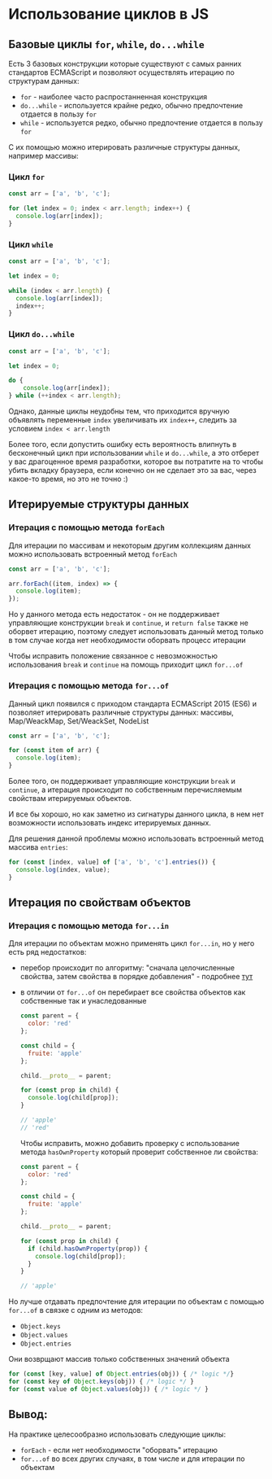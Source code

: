 # Использование циклов в JS

## Базовые циклы `for`, `while`, `do...while`

Есть 3 базовых конструкции которые существуют с самых ранних стандартов ECMAScript и позволяют осуществлять итерацию по структурам данных:

* `for` - наиболее часто распростанненная конструкция
* `do...while` - используется крайне редко, обычно предпочтение отдается в пользу `for`
* `while` - используется редко, обычно предпочтение отдается в пользу `for`

C их помощью можно итерировать различные структуры данных, например массивы:

### Цикл `for`

```javascript
const arr = ['a', 'b', 'c'];

for (let index = 0; index < arr.length; index++) {
  console.log(arr[index]);
}
```

### Цикл `while`

```javascript
const arr = ['a', 'b', 'c'];

let index = 0;

while (index < arr.length) {
  console.log(arr[index]);
  index++;
}
```

### Цикл `do...while`

```javascript
const arr = ['a', 'b', 'c'];

let index = 0;

do {
	console.log(arr[index]);
} while (++index < arr.length);
```

Однако, данные циклы неудобны тем, что приходится вручную объявлять переменные `index` увеличивать их `index++`, следить за условием `index < arr.length`

Более того, если допустить ошибку есть вероятность влипнуть в бесконечный цикл при использовании `while` и `do...while`, а это отберет у вас драгоценное время разработки, которое вы потратите на то чтобы убить вкладку браузера, если конечно он не сделает это за вас, через какое-то время, но это не точно :)

## Итерируемые структуры данных

### Итерация с помощью метода `forEach`

Для итерации по массивам и некоторым другим коллекциям данных можно использовать встроенный метод `forEach`

```javascript
const arr = ['a', 'b', 'c'];

arr.forEach((item, index) => {
  console.log(item);
});
```

Но у данного метода есть недостаток - он не поддерживает управляющие конструкции `break` и `continue`, и `return false` также не оборвет итерацию, поэтому следует использовать данный метод только в том случае когда нет необходимости оборвать процесс итерации

Чтобы исправить положение связанное с невозможностью использования `break` и `continue` на помощь приходит цикл `for...of`

### Итерация с помощью метода `for...of`

Данный цикл появился с приходом стандарта ECMAScript 2015 (ES6) и позволяет итерировать различные структуры данных: массивы, Map/WeackMap, Set/WeackSet, NodeList

```javascript
const arr = ['a', 'b', 'c'];

for (const item of arr) {
  console.log(item);
}
```

Более того, он поддерживает управляющие конструкции `break` и `continue`, 
а итерация происходит по собственным перечисляемым свойствам итерируемых объектов.

И все бы хорошо, но как заметно из сигнатуры данного цикла, в нем нет возможности использовать индекс итерируемых данныx.

Для решения данной проблемы можно использовать встроенный метод массива `entries`:

```javascript
for (const [index, value] of ['a', 'b', 'c'].entries()) {
  console.log(index, value);
}
```

## Итерация по свойствам объектов

### Итерация с помощью метода `for...in`

Для итерации по объектам можно применять цикл `for...in`, но у него есть ряд недостатков:

* перебор происходит по алгоритму: "сначала целочисленные свойства, затем свойства в порядке добавления" - подробнее [тут](https://learn.javascript.ru/object#uporyadochenie-svoystv-obekta)

* в отличии от `for...of` он перебирает все свойства объектов как собственные так и унаследованные

  ```javascript
  const parent = {
    color: 'red'
  };
  
  const child = {
    fruite: 'apple'
  };
  
  child.__proto__ = parent;
  
  for (const prop in child) {
    console.log(child[prop]);  
  } 
  
  // 'apple'
  // 'red'
  ```

  Чтобы исправить, можно добавить проверку с использование метода `hasOwnProperty` который проверит собственное ли свойства:

  ```javascript
  const parent = {
    color: 'red'
  };
  
  const child = {
    fruite: 'apple'
  };
  
  child.__proto__ = parent;
  
  for (const prop in child) {
    if (child.hasOwnProperty(prop)) {
  	  console.log(child[prop]);  
    }
  } 
  
  // 'apple'
  ```

Но лучше отдавать предпочтение для итерации по объектам c помощью `for...of` в связке с одним из методов:

* `Object.keys`
* `Object.values`
* `Object.entries` 

Они возврщают массив только собственных значений объекта

```javascript
for (const [key, value] of Object.entries(obj)) { /* logic */}
for (const key of Object.keys(obj)) { /* logic */ }
for (const value of Object.values(obj)) { /* logic */ }
```

## Вывод: 

На практике целесообразно использовать следующие циклы:

* `forEach` - если нет необходимости "оборвать" итерацию
* `for...of` во всех других случаях, в том числе и для итерации по объектам

